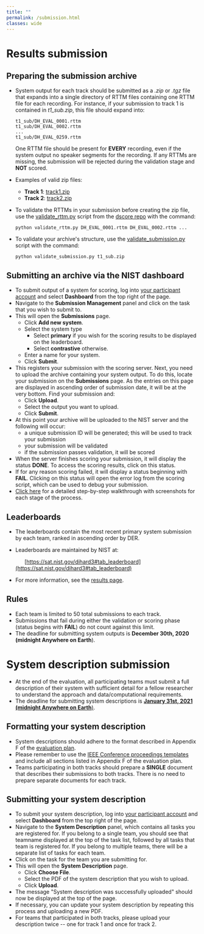 ```yaml
---
title: ""
permalink: /submission.html
classes: wide
---
```


# <a name="results"></a>Results submission

## Preparing the submission archive

* System output for each track should be submitted as a *.zip* or *.tgz*
  file that expands into a single directory of RTTM files containing one RTTM
  file for each recording. For instance, if your submission to track 1 is
  contained in *t1_sub.zip*, this file should expand into:

      t1_sub/DH_EVAL_0001.rttm
      t1_sub/DH_EVAL_0002.rttm
      ...
      t1_sub/DH_EVAL_0259.rttm

   One RTTM file should be present for **EVERY** recording, even if the system
   output no speaker segments for the recording. If any RTTMs are missing,
   the submission will be rejected during the validation stage and **NOT**
   scored.
* Examples of valid zip files:
  * **Track 1**: [track1.zip](docs/sample_subs/track1.zip)
  * **Track 2**: [track2.zip](docs/sample_subs/track2.zip)
* To validate the RTTMs in your submission before creating the zip file, use
  the [validate_rttm.py](https://github.com/nryant/dscore/blob/master/validate_rttm.py) script from the [dscore repo](https://github.com/nryant/dscore) with the command:

      python validate_rttm.py DH_EVAL_0001.rttm DH_EVAL_0002.rttm ...

* To validate your archive's structure, use the [validate_submission.py](docs/validate_submission.py) script with the command:

      python validate_submission.py t1_sub.zip


## Submitting an archive via the NIST dashboard

* To submit output of a system for scoring, log into [your participant account](https://sat.nist.gov/users/sign_in) and select **Dashboard** from the top right of the page.
* Navigate to the **Submission Management** panel and click on the task that
  you wish to submit to.
* This will open the **Submissions** page.
  * Click **Add new system**.
  * Select the system type
    * Select **primary** if you wish for the scoring results to be displayed on
      the leaderboard.
    * Select **contrastive** otherwise.
  * Enter a name for your system.
  * Click **Submit**.
* This registers your submission with the scoring server. Next, you need to
  upload the archive containing your system output. To do this, locate your
  submission on the **Submissions** page.  As the entries on this page are
  displayed in ascending order of submission date, it will be at the very
  bottom. Find your submission and:
  * Click **Upload**.
  * Select the output you want to upload.
  * Click **Submit**.
* At this point your archive will be uploaded to the NIST server and the
  following will occur:
  * a unique submission ID will be generated; this will be used to track your
    submission
  * your submission will be validated
  * if the submission passes validation, it will be scored
* When the server finishes scoring your submission, it will display the status
  **DONE**. To access the scoring results, click on this status.
* If for any reason scoring failed, it will display a status beginning with
  **FAIL**. Clicking on this status will open the error log from the scoring
  script, which can be used to debug your submission.
* [Click here](docs/dihard3_submission_instructions.pdf) for a detailed
  step-by-step walkthrough with screenshots for each stage of the process.


## Leaderboards

* The leaderboards contain the most recent primary system submission by each
  team, ranked in ascending order by DER. 
* Leaderboards are maintained by NIST at:  

  &nbsp;&nbsp;&nbsp;&nbsp;&nbsp;&nbsp;[https://sat.nist.gov/dihard3#tab_leaderboard](https://sat.nist.gov/dihard3#tab_leaderboard)
* For more information, see the [results page](results.html).



## Rules

* Each team is limited to 50 total submissions to each track.
* Submissions that fail during either the validation or scoring phase (status
  begins with **FAIL**) do not count against this limit.
* The deadline for submitting system outputs is **December 30th, 2020
  (midnight Anywhere on Earth**).



# <a name="system"></a>System description submission


* At the end of the evaluation, all participating teams must submit a full
  description of their system with sufficient detail for a fellow researcher
  to understand the approach and data/computational requirements.
* The deadline for submitting system descriptions is [**January 31st, 2021
  (midnight Anywhere on Earth**)](https://www.timeanddate.com/countdown/generic?iso=20210131T235959&p0=3399&msg=DIHARD+III+System+Descriptions+Due&font=sanserif).


## Formatting your system description

* System descriptions should adhere to the format described in Appendix F of
  the [evaluation plan](index.html#plan).
* Please remember to use the [IEEE Conference proceedings templates](https://www.ieee.org/conferences/publishing/templates.html) and include all sections
  listed in Appendix F of the evaluation plan.
* Teams participating in both tracks should prepare a **SINGLE** document that
  describes their submissions to both tracks. There is no need to prepare
  separate documents for each track.


## Submitting your system description

* To submit your system description, log into [your participant account](https://sat.nist.gov/users/sign_in) and select **Dashboard** from the top right of the page.
* Navigate to the **System Description** panel, which contains all tasks you
  are registered for. If you belong to a single team, you should see that
  teamname displayed at the top of the task list, followed by all tasks that
  team is registered for. If you belong to multiple teams, there will be a
  separate list of tasks for each team.
* Click on the task for the team you are submitting for.
* This will open the **System Description** page.
  * Click **Choose File**.
  * Select the PDF of the system description that you wish to upload.
  * Click **Upload**.
* The message "System description was 
  successfully uploaded" should now be displayed at the top of the page.
* If necessary, you can update your system description by repeating this
  process and uploading a new PDF.
* For teams that participated in both tracks, please upload your description
  twice  --  one for track 1 and once for track 2.